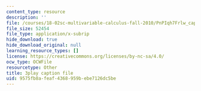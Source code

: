 ```yaml
---
content_type: resource
description: ''
file: /courses/18-02sc-multivariable-calculus-fall-2010/PnPIqh7Frlw_captions.vtt
file_size: 52454
file_type: application/x-subrip
hide_download: true
hide_download_original: null
learning_resource_types: []
license: https://creativecommons.org/licenses/by-nc-sa/4.0/
ocw_type: OCWFile
resourcetype: Other
title: 3play caption file
uid: 9575fb8a-feaf-4368-959b-ebe7126dc5be
---
```

